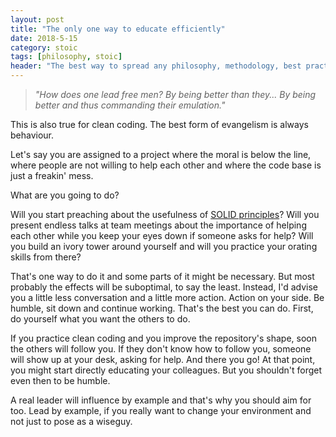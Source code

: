 ```yaml
---
layout: post
title: "The only one way to educate efficiently"
date: 2018-5-15
category: stoic
tags: [philosophy, stoic]
header: "The best way to spread any philosophy, methodology, best practices is perfectly captured in Steven Pressfield's marvelour novel, <a href=\"https://amzn.to/2qIlTHB\">The Tides of War</a>"
---
```

> _"How does one lead free men?_
> _By being better than they... By being better and thus commanding their emulation."_

This is also true for clean coding. The best form of evangelism is always behaviour. 

Let's say you are assigned to a project where the moral is below the line, where people are not willing to help each other and where the code base is just a freakin' mess. 

What are you going to do?

Will you start preaching about the usefulness of [SOLID principles](https://en.wikipedia.org/wiki/SOLID_(object-oriented_design))? Will you present endless talks at team meetings about the importance of helping each other while you keep your eyes down if someone asks for help? Will you build an ivory tower around yourself and will you practice your orating skills from there?

That's one way to do it and some parts of it might be necessary. But most probably the effects will be suboptimal, to say the least. Instead, I'd advise you a little less conversation and a little more action. Action on your side. Be humble, sit down and continue working. That's the best you can do. First, do yourself what you want the others to do.

If you practice clean coding and you improve the repository's shape, soon the others will follow you. If they don't know how to follow you, someone will show up at your desk, asking for help. And there you go! At that point, you might start directly educating your colleagues. But you shouldn't forget even then to be humble.

A real leader will influence by example and that's why you should aim for too. Lead by example, if you really want to change your environment and not just to pose as a wiseguy.